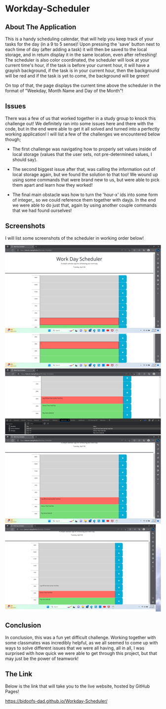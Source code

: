 # Workday-Scheduler

## About The Application

This is a handy scheduling calendar, that will help you keep track of your tasks for the day (in a 9 to 5 sense)! Upon pressing the 'save' button next to each time of day (after adding a task) it will then be saved to the local storage, and in return display it in the same location, even after refreshing! The scheduler is also color coordinated, the scheduler will look at your current time's hour, if the task is before your current hour, it will have a grayish background, if the task is in your current hour, then the background will be red and if the task is yet to come, the background will be green!

On top of that, the page displays the current time above the scheduler in the format of "Weekday, Month Name and Day  of the Month"!

## Issues

There was a few of us that worked together in a study group to knock this challenge out! We definitely ran into some issues here and there with the code, but in the end were able to get it all solved and turned into a perfectly working application! I will list a few of the challenges we encountered below though;

* The first challenge was navigating how to properly set values inside of local storage (values that the user sets, not pre-determined values, I should say).

* The second biggest issue after that, was calling the information out of local storage again, but we found the solution to that too! We wound up using some commands that were brand new to us, but were able to pick them apart and learn how they worked!

* The final main obstacle was how to turn the 'hour-x' ids into some form of integer,, so we could reference them together with dayjs. In the end we were able to do just that, again by using another couple commands that we had found ourselves!

## Screenshots

I will list some screenshots of the scheduler in working order below!

![Workday-Scheduler](/assets/images/01.png)
![Workday-Scheduler](/assets/images/02.png)
![Workday-Scheduler](/assets/images/03%20stored%20in%20local%20storage.png)
![Workday-Scheduler](/assets/images/04%20after%20refreshing%20the%20page.png)
![Workday-Scheduler](/assets/images/05%20show%20color%20change%20after%20new%20hour.png)

## Conclusion

In conclusion, this was a fun yet difficult challenge. Working together with some classmates was incredibly helpful, as we all seemed to come up with ways to solve different issues that we were all having, all in all, I was surprised with how quick we were able to get through this project, but that may just be the power of teamwork!

## The Link

Below is the link that will take you to the live website, hosted by GitHub Pages!

https://bidoofs-dad.github.io/Workday-Scheduler/